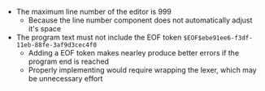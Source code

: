 -   The maximum line number of the editor is 999
    -   Because the line number component does not automatically adjust it's space
-   The program text must not include the EOF token `$EOF$ebe91ee6-f3df-11eb-88fe-3af9d3cec4f0`
    -   Adding a EOF token makes nearley produce better errors if the program end is reached
    -   Properly implementing would require wrapping the lexer, which may be unnecessary effort

